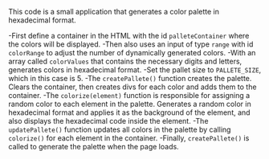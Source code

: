 This code is a small application that generates a color palette in hexadecimal format.

-First define a container in the HTML with the id `palleteContainer` where the colors will be displayed.
-Then also uses an input of type `range` with id `colorRange` to adjust the number of dynamically generated colors.
-With an array called `colorValues` that contains the necessary digits and letters, generates colors in hexadecimal format.
-Set the pallet size to `PALLETE_SIZE`, which in this case is 5.
-The `createPallete()` function creates the palette. Clears the container, then creates divs for each color and adds them to the container.
-The `colorize(element)` function is responsible for assigning a random color to each element in the palette. Generates a random color in hexadecimal format and applies it as the background of the element, and also displays the hexadecimal code inside the element.
-The `updatePallete()` function updates all colors in the palette by calling `colorize()` for each element in the container.
-Finally, `createPallete()` is called to generate the palette when the page loads.
